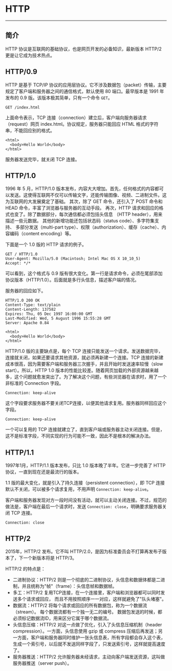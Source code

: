 # HTTP

----

## 简介

HTTP 协议是互联网的基础协议，也是网页开发的必备知识，最新版本 HTTP/2 更是让它成为技术热点。


## HTTP/0.9

HTTP 是基于 TCP/IP 协议的应用层协议。它不涉及数据包（packet）传输，主要规定了客户端和服务器之间的通信格式，默认使用 80 端口。最早版本是 1991 年发布的 0.9 版。该版本极其简单，只有一个命令 `GET`。

```
GET /index.html
```

上面命令表示，TCP 连接（connection）建立后，客户端向服务器请求（request）网页 index.html。协议规定，服务器只能回应 HTML 格式的字符串，不能回应别的格式。

```
<html>
  <body>Hello World</body>
</html>
```

服务器发送完毕，就关闭 TCP 连接。

## HTTP/1.0

1996 年 5 月，HTTP/1.0 版本发布，内容大大增加。首先，任何格式的内容都可以发送。这使得互联网不仅可以传输文字，还能传输图像、视频、二进制文件。这为互联网的大发展奠定了基础。
其次，除了 GET 命令，还引入了 POST 命令和 HEAD 命令，丰富了浏览器与服务器的互动手段。
再次，HTTP 请求和回应的格式也变了。除了数据部分，每次通信都必须包括头信息
（HTTP header），用来描述一些元数据。
其他的新增功能还包括状态码（status code）、多字符集支持、
多部分发送（multi-part type）、权限（authorization）、缓存（cache）、内容编码（content encoding）等。

下面是一个 1.0 版的 HTTP 请求的例子。

```
GET / HTTP/1.0
User-Agent: Mozilla/5.0 (Macintosh; Intel Mac OS X 10_10_5)
Accept: */*
```


可以看到，这个格式与 0.9 版有很大变化。第一行是请求命令，必须在尾部添加协议版本（HTTP/1.0）。后面就是多行头信息，描述客户端的情况。


服务器的回应如下。

```
HTTP/1.0 200 OK 
Content-Type: text/plain
Content-Length: 137582
Expires: Thu, 05 Dec 1997 16:00:00 GMT
Last-Modified: Wed, 5 August 1996 15:55:28 GMT
Server: Apache 0.84

<html>
  <body>Hello World</body>
</html>
```


HTTP/1.0 版的主要缺点是，每个 TCP 连接只能发送一个请求。发送数据完毕，连接就关闭，如果还要请求其他资源，就必须再新建一个连接。TCP 连接的新建成本很高，因为需要客户端和服务器三次握手，并且开始时发送速率较慢（slow start）。所以，HTTP 1.0 版本的性能比较差。随着网页加载的外部资源越来越多，这个问题就愈发突出了。为了解决这个问题，有些浏览器在请求时，用了一个非标准的 Connection 字段。

```
Connection: keep-alive
```

这个字段要求服务器不要关闭TCP连接，以便其他请求复用。服务器同样回应这个字段。

```
Connection: keep-alive
```

一个可以复用的 TCP 连接就建立了，直到客户端或服务器主动关闭连接。但是，这不是标准字段，不同实现的行为可能不一致，因此不是根本的解决办法。

## HTTP/1.1

1997年1月，HTTP/1.1 版本发布，只比 1.0 版本晚了半年。它进一步完善了 HTTP 协议，一直到现在还是最流行的版本。

1.1 版的最大变化，就是引入了持久连接（persistent connection），即 TCP 连接默认不关闭，可以被多个请求复用，不用声明 `Connection: keep-alive`。

客户端和服务器发现对方一段时间没有活动，就可以主动关闭连接。不过，规范的做法是，客户端在最后一个请求时，发送 `Connection: close`，明确要求服务器关闭 TCP 连接。

```
Connection: close
```


## HTTP/2

2015年，HTTP/2 发布。它不叫 HTTP/2.0，是因为标准委员会不打算再发布子版本了，下一个新版本将是 HTTP/3。

HTTP/2 的特点是：
 * 二进制协议：HTTP/2 则是一个彻底的二进制协议，头信息和数据体都是二进制，并且统称为"帧"（frame）：头信息帧和数据帧。
 * 多工：HTTP/2 复用TCP连接，在一个连接里，客户端和浏览器都可以同时发送多个请求或回应，
而且不用按照顺序一一对应，这样就避免了"队头堵塞"。
 * 数据流：HTTP/2 将每个请求或回应的所有数据包，称为一个数据流（stream）。
每个数据流都有一个独一无二的编号。
数据包发送的时候，都必须标记数据流ID，用来区分它属于哪个数据流。
 * 头信息压缩：HTTP/2 对这一点做了优化，引入了头信息压缩机制（header compression）。一方面，头信息使用 gzip 或 compress 压缩后再发送；另一方面，客户端和服务器同时维护一张头信息表，所有字段都会存入这个表，生成一个索引号，以后就不发送同样字段了，只发送索引号，这样就提高速度了。
 * 服务器推送：HTTP/2 允许服务器未经请求，主动向客户端发送资源，这叫做服务器推送（server push）。

